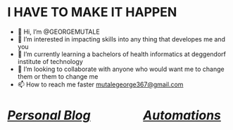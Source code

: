 # I HAVE TO MAKE IT HAPPEN
- 👋 Hi, I’m @GEORGEMUTALE
- 👀 I’m interested in impacting skills into any thing that developes me and you
- 🌱 I’m currently learning a bachelors of health informatics at deggendorf institute of technology
- 💞️ I’m looking to collaborate with anyone who would want me to change them or them to change me
- 📫 How to reach me faster mutalegeorge367@gmail.com

# *[Personal Blog](Personal_content_blog.md)*&nbsp;&nbsp;&nbsp;&nbsp;&nbsp;&nbsp;&nbsp;&nbsp;&nbsp;&nbsp;&nbsp;&nbsp;&nbsp;&nbsp;&nbsp;&nbsp;&nbsp;&nbsp;*[Automations](Automation1.md)*
